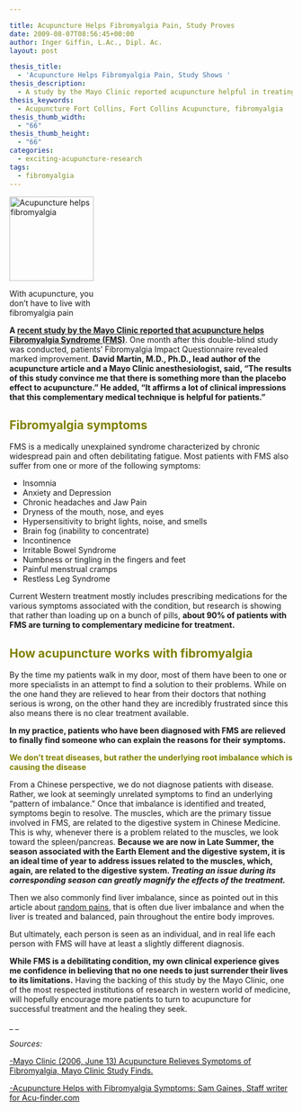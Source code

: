 ```yaml
---

title: Acupuncture Helps Fibromyalgia Pain, Study Proves
date: 2009-08-07T08:56:45+00:00
author: Inger Giffin, L.Ac., Dipl. Ac.
layout: post

thesis_title:
  - 'Acupuncture Helps Fibromyalgia Pain, Study Shows '
thesis_description:
  - A study by the Mayo Clinic reported acupuncture helpful in treating Fibromyalgia. One month after the study, patients revealed marked improvement.
thesis_keywords:
  - Acupuncture Fort Collins, Fort Collins Acupuncture, fibromyalgia
thesis_thumb_width:
  - "66"
thesis_thumb_height:
  - "66"
categories:
  - exciting-acupuncture-research
tags:
  - fibromyalgia
---
```

<div id="attachment_2022" style="width: 160px" class="wp-caption alignleft">
  <a href="http://www.wisdomwaysacupuncture.com/wp-content/uploads/2009/08/acupuncture-helps-fibromyalgia-pain.jpg"><img class="size-thumbnail wp-image-2022" src="http://www.wisdomwaysacupuncture.com/wp-content/uploads/2009/08/acupuncture-helps-fibromyalgia-pain-150x150.jpg" alt="Acupuncture helps fibromyalgia" width="150" height="150" srcset="http://www.wisdomwaysacupuncture.com/wp-content/uploads/2009/08/acupuncture-helps-fibromyalgia-pain-150x150.jpg 150w, http://www.wisdomwaysacupuncture.com/wp-content/uploads/2009/08/acupuncture-helps-fibromyalgia-pain.jpg 200w" sizes="(max-width: 150px) 100vw, 150px" /></a>
  
  <p class="wp-caption-text">
    With acupuncture, you don&#8217;t have to live with fibromyalgia pain
  </p>
</div>

**A <a title="Study shows acupuncture helps fibromyalgia" href="http://backandneck.about.com/od/chronicpainconditions/p/fibromyalgiaacu.htm" target="_blank" rel="noopener">recent study by the Mayo Clinic reported that acupuncture helps Fibromyalgia Syndrome (FMS)</a>**. One month after this double-blind study was conducted, patients’ Fibromyalgia Impact Questionnaire revealed marked improvement. **David Martin, M.D., Ph.D., lead author of the acupuncture article and a Mayo Clinic anesthesiologist, said, “The results of this study convince me that there is something more than the placebo effect to acupuncture.” He added, “It affirms a lot of clinical impressions that this complementary medical technique is helpful for patients.”**

## <span style="color: #808000;">Fibromyalgia symptoms<br /> </span>

FMS is a medically unexplained syndrome characterized by chronic widespread pain and often debilitating fatigue. Most patients with FMS also suffer from one or more of the following symptoms:

  * Insomnia
  * Anxiety and Depression
  * Chronic headaches and Jaw Pain
  * Dryness of the mouth, nose, and eyes
  * Hypersensitivity to bright lights, noise, and smells
  * Brain fog (inability to concentrate)
  * Incontinence
  * Irritable Bowel Syndrome
  * Numbness or tingling in the fingers and feet
  * Painful menstrual cramps
  * Restless Leg Syndrome

Current Western treatment mostly includes prescribing medications for the various symptoms associated with the condition, but research is showing that rather than loading up on a bunch of pills, **about 90% of patients with FMS are turning to complementary medicine for treatment.**

## <span style="color: #808000;">How acupuncture works with fibromyalgia</span>

By the time my patients walk in my door, most of them have been to one or more specialists in an attempt to find a solution to their problems. While on the one hand they are relieved to hear from their doctors that nothing serious is wrong, on the other hand they are incredibly frustrated since this also means there is no clear treatment available.

**In my practice, patients who have been diagnosed with FMS are relieved to finally find someone who can explain the reasons for their symptoms.**

**<span style="color: #808000;">We don&#8217;t treat diseases, but rather the underlying root imbalance which is causing the disease</span>**

From a Chinese perspective, we do not diagnose patients with disease. Rather, we look at seemingly unrelated symptoms to find an underlying “pattern of imbalance.” Once that imbalance is identified and treated, symptoms begin to resolve. The muscles, which are the primary tissue involved in FMS, are related to the digestive system in Chinese Medicine. This is why, whenever there is a problem related to the muscles, we look toward the spleen/pancreas. **Because we are now in Late Summer, the season associated with the Earth Element and the digestive system, it is an ideal time of year to address issues related to the muscles, which, again, are related to the digestive system. _Treating an issue during its corresponding season can greatly magnify the effects of the treatment._**

Then we also commonly find liver imbalance, since as pointed out in this article about [random pains](http://www.wisdomwaysacupuncture.com/2012/04/25/avoid-random-pains-by-keeping-your-liver-healthy/), that is often due liver imbalance and when the liver is treated and balanced, pain throughout the entire body improves.

But ultimately, each person is seen as an individual, and in real life each person with FMS will have at least a slightly different diagnosis.

**While FMS is a debilitating condition, my own clinical experience gives me confidence in believing that no one needs to just surrender their lives to its limitations.** Having the backing of this study by the Mayo Clinic, one of the most respected institutions of research in western world of medicine, will hopefully encourage more patients to turn to acupuncture for successful treatment and the healing they seek.

_ _

_Sources:_ 

[-Mayo Clinic (2006, June 13) Acupuncture Relieves Symptoms of Fibromyalgia, Mayo Clinic Study Finds.](http://www.sciencedaily.com/releases/2006/06/060614000759.htm "Acupuncture Relieves Fibromyalgia")

[-Acupuncture Helps with Fibromyalgia Symptoms: Sam Gaines, Staff writer for Acu-finder.com](https://www.acufinder.com/Acupuncture+Information/Detail/Acupuncture+Helps+with+Fibromyalgia+Symptoms "Acupuncture for fibromyalgia")